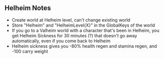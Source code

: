 ﻿## Helheim Notes

- Create world at Helheim level, can't change existing world
- Store "Helheim" and "HelheimLevel{X}" in the GlobalKeys of the world
- If you go to a Valheim world with a character that's been in Helheim, you get Helheim Sickness for 30 minutes (?) that doesn't go away automatically, even if you come back to Helheim
- Helheim sickness gives you -80% health regen and stamina regen, and -100 carry weight